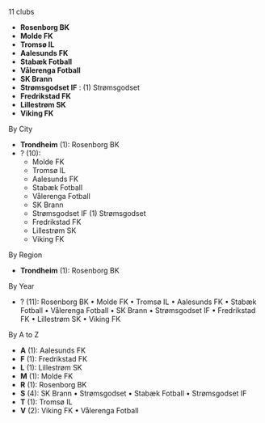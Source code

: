11 clubs

- **Rosenborg BK**
- **Molde FK**
- **Tromsø IL**
- **Aalesunds FK**
- **Stabæk Fotball**
- **Vålerenga Fotball**
- **SK Brann**
- **Strømsgodset IF** : (1) Strømsgodset
- **Fredrikstad FK**
- **Lillestrøm SK**
- **Viking FK**




By City

- **Trondheim** (1): Rosenborg BK 
- ? (10): 
  - Molde FK 
  - Tromsø IL 
  - Aalesunds FK 
  - Stabæk Fotball 
  - Vålerenga Fotball 
  - SK Brann 
  - Strømsgodset IF  (1) Strømsgodset
  - Fredrikstad FK 
  - Lillestrøm SK 
  - Viking FK 




By Region

- **Trondheim** (1):   Rosenborg BK




By Year

- ? (11):   Rosenborg BK • Molde FK • Tromsø IL • Aalesunds FK • Stabæk Fotball • Vålerenga Fotball • SK Brann • Strømsgodset IF • Fredrikstad FK • Lillestrøm SK • Viking FK






By A to Z

- **A** (1): Aalesunds FK
- **F** (1): Fredrikstad FK
- **L** (1): Lillestrøm SK
- **M** (1): Molde FK
- **R** (1): Rosenborg BK
- **S** (4): SK Brann • Strømsgodset • Stabæk Fotball • Strømsgodset IF
- **T** (1): Tromsø IL
- **V** (2): Viking FK • Vålerenga Fotball




